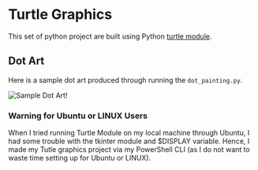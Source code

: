 # Turtle Graphics

This set of python project are built using Python [turtle module](https://docs.python.org/3/library/turtle.html#module-turtle).

## Dot Art

Here is a sample dot art produced through running the `dot_painting.py`.

![Sample Dot Art!](\dot_art\sample_dot_painting.jpg)

### Warning for Ubuntu or LINUX Users

When I tried running Turtle Module on my local machine through Ubuntu, I had some trouble with the tkinter module and $DISPLAY variable.
Hence, I made my Tutle graphics project via my PowerShell CLI (as I do not want to waste time setting up for Ubuntu or LINUX).